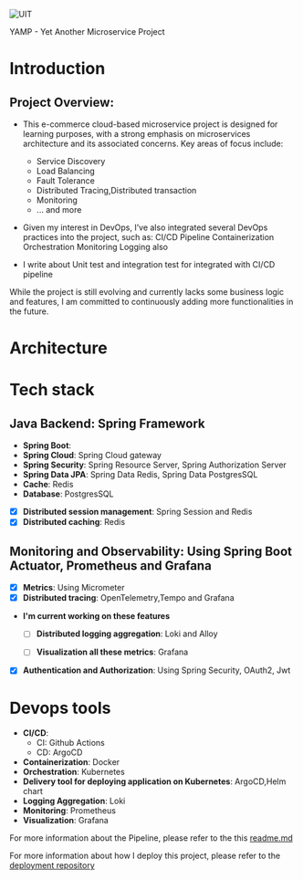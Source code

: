 ![UIT](https://img.shields.io/badge/from-UIT%20VNUHCM-blue?style=for-the-badge&link=https%3A%2F%2Fwww.uit.edu.vn%2F)


YAMP - Yet Another Microservice Project
# Introduction
## Project Overview:
- This e-commerce cloud-based microservice project is designed for learning purposes, with a strong emphasis on microservices architecture and its associated concerns. Key areas of focus include:
    - Service Discovery
    - Load Balancing
    - Fault Tolerance
    - Distributed Tracing,Distributed transaction
    - Monitoring
    - ... and more

- Given my interest in DevOps, I’ve also integrated several DevOps practices into the project, such as:
  CI/CD Pipeline
  Containerization
  Orchestration
  Monitoring
  Logging
  also
- I write about Unit test and integration test for integrated with CI/CD pipeline

While the project is still evolving and currently lacks some business logic and features, I am committed to continuously adding more functionalities in the future.

# Architecture

# Tech stack
## **Java Backend**: Spring Framework
- **Spring Boot**:
- **Spring Cloud**: Spring Cloud gateway
- **Spring Security**: Spring Resource Server, Spring Authorization Server
- **Spring Data JPA**: Spring Data Redis, Spring Data PostgresSQL
- **Cache**: Redis
- **Database**: PostgresSQL
- [x] **Distributed session management**: Spring Session and Redis
- [x] **Distributed caching**: Redis

## **Monitoring and Observability**: Using Spring Boot Actuator, Prometheus and Grafana
- [x] **Metrics**: Using Micrometer
- [x] **Distributed tracing**: OpenTelemetry,Tempo and Grafana
- **I'm current working on these features**
    - [ ] **Distributed logging aggregation**: Loki and Alloy
    - [ ]  **Visualization all these metrics**: Grafana


- [x] **Authentication and Authorization**: Using Spring Security, OAuth2, Jwt
# Devops tools
- **CI/CD**:
    - CI: Github Actions
    - CD: ArgoCD
- **Containerization**: Docker
- **Orchestration**: Kubernetes
- **Delivery tool for deploying application on Kubernetes**: ArgoCD,Helm chart
- **Logging Aggregation**: Loki
- **Monitoring**: Prometheus
- **Visualization**: Grafana

For more information about the Pipeline, please refer to the this [readme.md](../../.github/workflows/readme.md)

For more information about how I deploy this project, please refer to the [deployment repository](https://github.com/ngodat0103/yamp-deployment.git)

